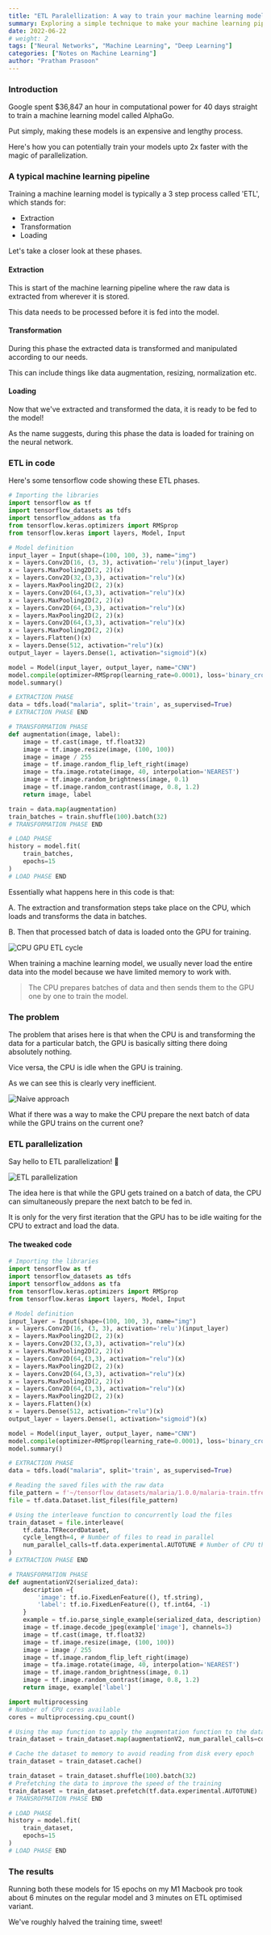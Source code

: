 ```yaml
---
title: "ETL Paralellization: A way to train your machine learning models faster"
summary: Exploring a simple technique to make your machine learning pipeline more efficient.
date: 2022-06-22
# weight: 2
tags: ["Neural Networks", "Machine Learning", "Deep Learning"]
categories: ["Notes on Machine Learning"]
author: "Pratham Prasoon"
---
```


### Introduction

Google spent $36,847 an hour in computational power for 40 days straight to train a machine learning model called AlphaGo.

Put simply, making these models is an expensive and lengthy process. 

Here's how you can potentially train your models upto 2x faster with the magic of parallelization.

### A typical machine learning pipeline

Training a machine learning model is typically a 3 step process called 'ETL', which stands for:

- Extraction 
- Transformation 
- Loading

Let's take a closer look at these phases.

#### Extraction

This is start of the machine learning pipeline where the raw data is extracted from wherever it is stored.

This data needs to be processed before it is fed into the model.

#### Transformation

During this phase the extracted data is transformed and manipulated according to our needs.

This can include things like data augmentation, resizing, normalization etc.

#### Loading

Now that we've extracted and transformed the data, it is ready to be fed to the model!

As the name suggests, during this phase the data is loaded for training on the neural network.

### ETL in code
Here's some tensorflow code showing these ETL phases.

```py
# Importing the libraries
import tensorflow as tf
import tensorflow_datasets as tdfs
import tensorflow_addons as tfa
from tensorflow.keras.optimizers import RMSprop
from tensorflow.keras import layers, Model, Input

# Model definition
input_layer = Input(shape=(100, 100, 3), name="img")
x = layers.Conv2D(16, (3, 3), activation='relu')(input_layer)
x = layers.MaxPooling2D(2, 2)(x)
x = layers.Conv2D(32,(3,3), activation="relu")(x)
x = layers.MaxPooling2D(2, 2)(x)
x = layers.Conv2D(64,(3,3), activation="relu")(x)
x = layers.MaxPooling2D(2, 2)(x)
x = layers.Conv2D(64,(3,3), activation="relu")(x)
x = layers.MaxPooling2D(2, 2)(x)
x = layers.Conv2D(64,(3,3), activation="relu")(x)
x = layers.MaxPooling2D(2, 2)(x)
x = layers.Flatten()(x)
x = layers.Dense(512, activation="relu")(x)
output_layer = layers.Dense(1, activation="sigmoid")(x)

model = Model(input_layer, output_layer, name="CNN")
model.compile(optimizer=RMSprop(learning_rate=0.0001), loss='binary_crossentropy', metrics=['accuracy'])
model.summary()

# EXTRACTION PHASE
data = tdfs.load("malaria", split='train', as_supervised=True)
# EXTRACTION PHASE END

# TRANSFORMATION PHASE
def augmentation(image, label):
    image = tf.cast(image, tf.float32)
    image = tf.image.resize(image, (100, 100))
    image = image / 255
    image = tf.image.random_flip_left_right(image)
    image = tfa.image.rotate(image, 40, interpolation='NEAREST')
    image = tf.image.random_brightness(image, 0.1)
    image = tf.image.random_contrast(image, 0.8, 1.2)
    return image, label

train = data.map(augmentation)
train_batches = train.shuffle(100).batch(32)
# TRANSFORMATION PHASE END

# LOAD PHASE
history = model.fit(
    train_batches,
    epochs=15
)
# LOAD PHASE END
```

Essentially what happens here in this code is that:

A. The extraction and transformation steps take place on the CPU, which loads and transforms the data in batches.

B. Then that processed batch of data is loaded onto the GPU for training.

![CPU GPU ETL cycle](./images/cpu-gpu.png)

When training a machine learning model, we usually never load the entire data into the model because we have limited memory to work with.

> The CPU prepares batches of data and then sends them to the GPU one by one to train the model.

### The problem

The problem that arises here is that when the CPU is and transforming the data for a particular batch, the GPU is basically sitting there doing absolutely nothing.

Vice versa, the CPU is idle when the GPU is training. 

As we can see this is clearly very inefficient.

![Naive approach](./images/non-etl.png)

What if there was a way to make the CPU prepare the next batch of data while the GPU trains on the current one?

### ETL parallelization

Say hello to ETL parallelization! 👋 

![ETL parallelization](./images/etl.png)

The idea here is that while the GPU gets trained on a batch of data, the CPU can simultaneously prepare the next batch to be fed in.

It is only for the very first iteration that the GPU has to be idle waiting for the CPU to extract and load the data.

#### The tweaked code

```py
# Importing the libraries
import tensorflow as tf
import tensorflow_datasets as tdfs
import tensorflow_addons as tfa
from tensorflow.keras.optimizers import RMSprop
from tensorflow.keras import layers, Model, Input

# Model definition
input_layer = Input(shape=(100, 100, 3), name="img")
x = layers.Conv2D(16, (3, 3), activation='relu')(input_layer)
x = layers.MaxPooling2D(2, 2)(x)
x = layers.Conv2D(32,(3,3), activation="relu")(x)
x = layers.MaxPooling2D(2, 2)(x)
x = layers.Conv2D(64,(3,3), activation="relu")(x)
x = layers.MaxPooling2D(2, 2)(x)
x = layers.Conv2D(64,(3,3), activation="relu")(x)
x = layers.MaxPooling2D(2, 2)(x)
x = layers.Conv2D(64,(3,3), activation="relu")(x)
x = layers.MaxPooling2D(2, 2)(x)
x = layers.Flatten()(x)
x = layers.Dense(512, activation="relu")(x)
output_layer = layers.Dense(1, activation="sigmoid")(x)

model = Model(input_layer, output_layer, name="CNN")
model.compile(optimizer=RMSprop(learning_rate=0.0001), loss='binary_crossentropy', metrics=['accuracy'])
model.summary()

# EXTRACTION PHASE
data = tdfs.load("malaria", split='train', as_supervised=True)

# Reading the saved files with the raw data
file_pattern = f'~/tensorflow_datasets/malaria/1.0.0/malaria-train.tfrecord*'
file = tf.data.Dataset.list_files(file_pattern)

# Using the interleave function to concurrently load the files
train_dataset = file.interleave(
    tf.data.TFRecordDataset,
    cycle_length=4, # Number of files to read in parallel
    num_parallel_calls=tf.data.experimental.AUTOTUNE # Number of CPU threads to use for parallel processing
)
# EXTRACTION PHASE END

# TRANSFORMATION PHASE
def augmentationV2(serialized_data):
    description ={
        'image': tf.io.FixedLenFeature((), tf.string),
        'label': tf.io.FixedLenFeature((), tf.int64, -1)
    }
    example = tf.io.parse_single_example(serialized_data, description)
    image = tf.image.decode_jpeg(example['image'], channels=3)
    image = tf.cast(image, tf.float32)
    image = tf.image.resize(image, (100, 100))
    image = image / 255
    image = tf.image.random_flip_left_right(image)
    image = tfa.image.rotate(image, 40, interpolation='NEAREST')
    image = tf.image.random_brightness(image, 0.1)
    image = tf.image.random_contrast(image, 0.8, 1.2)
    return image, example['label']

import multiprocessing
# Number of CPU cores available
cores = multiprocessing.cpu_count()

# Using the map function to apply the augmentation function to the dataset in parallel on the CPU cores
train_dataset = train_dataset.map(augmentationV2, num_parallel_calls=cores)

# Cache the dataset to memory to avoid reading from disk every epoch
train_dataset = train_dataset.cache()

train_dataset = train_dataset.shuffle(100).batch(32)
# Prefetching the data to improve the speed of the training
train_dataset = train_dataset.prefetch(tf.data.experimental.AUTOTUNE)
# TRANSROFMATION PHASE END

# LOAD PHASE
history = model.fit(
    train_dataset,
    epochs=15
)
# LOAD PHASE END
```

### The results

Running both these models for 15 epochs on my M1 Macbook pro took about 6 minutes on the regular model and 3 minutes on ETL optimised variant.

We've roughly halved the training time, sweet!

